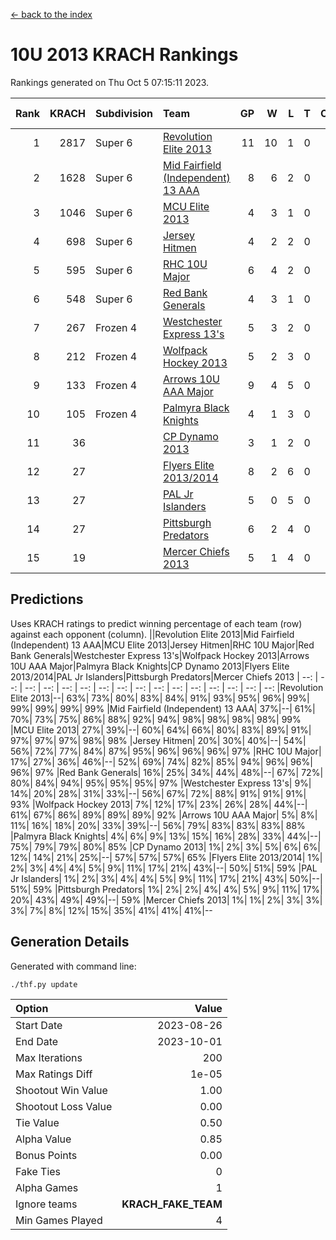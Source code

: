 [<- back to the index](readme.md)
# 10U 2013 KRACH Rankings
Rankings generated on Thu Oct  5 07:15:11 2023.

Rank|KRACH|Subdivision|Team|GP|W|L|T|OTW|OTL|SoS|Exp Wins|Win Diff
---:|---:|:---|:---|---:|---:|---:|---:|---:|---:|---:|---:|---:
1|2817|Super 6|[Revolution Elite 2013](https://gamesheetstats.com/seasons/3664/teams/140904/schedule)|11|10|1|0|1|0|381|10.8|-0.0
2|1628|Super 6|[Mid Fairfield (Independent) 13 AAA](https://gamesheetstats.com/seasons/3664/teams/140891/schedule)|8|6|2|0|0|0|844|6.8|-0.0
3|1046|Super 6|[MCU Elite 2013](https://gamesheetstats.com/seasons/3664/teams/140889/schedule)|4|3|1|0|0|0|367|3.8|-0.0
4|698|Super 6|[Jersey Hitmen](https://gamesheetstats.com/seasons/3664/teams/140893/schedule)|4|2|2|0|0|0|789|2.8|-0.0
5|595|Super 6|[RHC 10U Major](https://gamesheetstats.com/seasons/3664/teams/140895/schedule)|6|4|2|0|1|0|535|4.8|-0.0
6|548|Super 6|[Red Bank Generals](https://gamesheetstats.com/seasons/3664/teams/140896/schedule)|4|3|1|0|0|1|603|3.9|0.0
7|267|Frozen 4|[Westchester Express 13's](https://gamesheetstats.com/seasons/3664/teams/140899/schedule)|5|3|2|0|0|0|955|3.9|0.0
8|212|Frozen 4|[Wolfpack Hockey 2013](https://gamesheetstats.com/seasons/3664/teams/140894/schedule)|5|2|3|0|0|0|502|2.8|-0.0
9|133|Frozen 4|[Arrows 10U AAA Major](https://gamesheetstats.com/seasons/3664/teams/140902/schedule)|9|4|5|0|0|0|534|4.9|0.0
10|105|Frozen 4|[Palmyra Black Knights](https://gamesheetstats.com/seasons/3664/teams/140906/schedule)|4|1|3|0|0|1|325|1.8|-0.0
11|36||[CP Dynamo 2013](https://gamesheetstats.com/seasons/3664/teams/140901/schedule)|3|1|2|0|0|0|74|1.9|0.0
12|27||[Flyers Elite 2013/2014](https://gamesheetstats.com/seasons/3664/teams/140898/schedule)|8|2|6|0|0|0|159|2.9|0.0
13|27||[PAL Jr Islanders](https://gamesheetstats.com/seasons/3664/teams/140903/schedule)|5|0|5|0|0|0|1348|0.9|0.0
14|27||[Pittsburgh Predators](https://gamesheetstats.com/seasons/3664/teams/140907/schedule)|6|2|4|0|0|0|820|2.9|0.0
15|19||[Mercer Chiefs 2013](https://gamesheetstats.com/seasons/3664/teams/140897/schedule)|5|1|4|0|0|0|558|1.9|0.0

## Predictions
Uses KRACH ratings to predict winning percentage of each team (row) against each opponent (column).
||Revolution Elite 2013|Mid Fairfield (Independent) 13 AAA|MCU Elite 2013|Jersey Hitmen|RHC 10U Major|Red Bank Generals|Westchester Express 13's|Wolfpack Hockey 2013|Arrows 10U AAA Major|Palmyra Black Knights|CP Dynamo 2013|Flyers Elite 2013/2014|PAL Jr Islanders|Pittsburgh Predators|Mercer Chiefs 2013
| --: | --: | --: | --: | --: | --: | --: | --: | --: | --: | --: | --: | --: | --: | --: | --: 
|Revolution Elite 2013|--| 63%| 73%| 80%| 83%| 84%| 91%| 93%| 95%| 96%| 99%| 99%| 99%| 99%| 99%
|Mid Fairfield (Independent) 13 AAA| 37%|--| 61%| 70%| 73%| 75%| 86%| 88%| 92%| 94%| 98%| 98%| 98%| 98%| 99%
|MCU Elite 2013| 27%| 39%|--| 60%| 64%| 66%| 80%| 83%| 89%| 91%| 97%| 97%| 97%| 98%| 98%
|Jersey Hitmen| 20%| 30%| 40%|--| 54%| 56%| 72%| 77%| 84%| 87%| 95%| 96%| 96%| 96%| 97%
|RHC 10U Major| 17%| 27%| 36%| 46%|--| 52%| 69%| 74%| 82%| 85%| 94%| 96%| 96%| 96%| 97%
|Red Bank Generals| 16%| 25%| 34%| 44%| 48%|--| 67%| 72%| 80%| 84%| 94%| 95%| 95%| 95%| 97%
|Westchester Express 13's|  9%| 14%| 20%| 28%| 31%| 33%|--| 56%| 67%| 72%| 88%| 91%| 91%| 91%| 93%
|Wolfpack Hockey 2013|  7%| 12%| 17%| 23%| 26%| 28%| 44%|--| 61%| 67%| 86%| 89%| 89%| 89%| 92%
|Arrows 10U AAA Major|  5%|  8%| 11%| 16%| 18%| 20%| 33%| 39%|--| 56%| 79%| 83%| 83%| 83%| 88%
|Palmyra Black Knights|  4%|  6%|  9%| 13%| 15%| 16%| 28%| 33%| 44%|--| 75%| 79%| 79%| 80%| 85%
|CP Dynamo 2013|  1%|  2%|  3%|  5%|  6%|  6%| 12%| 14%| 21%| 25%|--| 57%| 57%| 57%| 65%
|Flyers Elite 2013/2014|  1%|  2%|  3%|  4%|  4%|  5%|  9%| 11%| 17%| 21%| 43%|--| 50%| 51%| 59%
|PAL Jr Islanders|  1%|  2%|  3%|  4%|  4%|  5%|  9%| 11%| 17%| 21%| 43%| 50%|--| 51%| 59%
|Pittsburgh Predators|  1%|  2%|  2%|  4%|  4%|  5%|  9%| 11%| 17%| 20%| 43%| 49%| 49%|--| 59%
|Mercer Chiefs 2013|  1%|  1%|  2%|  3%|  3%|  3%|  7%|  8%| 12%| 15%| 35%| 41%| 41%| 41%|--

## Generation Details

Generated with command line:
```
./thf.py update
```

| Option | Value |
| :----- | ----: |
| Start Date | 2023-08-26 |
| End Date | 2023-10-01 |
| Max Iterations | 200 |
| Max Ratings Diff | 1e-05 |
| Shootout Win Value | 1.00 |
| Shootout Loss Value | 0.00 |
| Tie Value | 0.50 |
| Alpha Value | 0.85 |
| Bonus Points | 0.00 |
| Fake Ties | 0 |
| Alpha Games | 1 |
| Ignore teams | __KRACH_FAKE_TEAM__ |
| Min Games Played | 4 |

